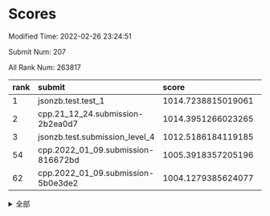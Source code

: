 # Scores

Modified Time: 2022-02-26 23:24:51

Submit Num: 207

All Rank Num: 263817

| rank |               submit               |       score        |       sigma        | pk_num |
| :--- | :--------------------------------- | :----------------- | :----------------- | :----- |
| 1    | jsonzb.test.test_1                 | 1014.7238815019061 | 0.8551962165234275 | 5101   |
| 2    | cpp.21_12_24.submission-2b2ea0d7   | 1014.3951266023265 | 0.836605861668647  | 5099   |
| 3    | jsonzb.test.submission_level_4     | 1012.5186184119185 | 0.789351422116288  | 5097   |
| 54   | cpp.2022_01_09.submission-816672bd | 1005.3918357205196 | 0.7207837285987094 | 5098   |
| 62   | cpp.2022_01_09.submission-5b0e3de2 | 1004.1279385624077 | 0.7190392116315226 | 5099   |


<details>
<summary>全部</summary>

| rank |                 submit                 |       score        |       sigma        | pk_num |
| :--- | :------------------------------------- | :----------------- | :----------------- | :----- |
| 1    | jsonzb.test.test_1                     | 1014.7238815019061 | 0.8551962165234275 | 5101   |
| 2    | cpp.21_12_24.submission-2b2ea0d7       | 1014.3951266023265 | 0.836605861668647  | 5099   |
| 3    | jsonzb.test.submission_level_4         | 1012.5186184119185 | 0.789351422116288  | 5097   |
| 4    | gobigger.level_3.submission_level_3_4  | 1011.7840677464488 | 0.7933976481254056 | 5100   |
| 5    | gobigger.level_3.submission_level_3_46 | 1011.5815952871873 | 0.7807375754967052 | 5098   |
| 6    | gobigger.level_3.submission_level_3_26 | 1011.3290177359829 | 0.7684461465930212 | 5095   |
| 7    | gobigger.level_3.submission_level_3_28 | 1011.2968179422534 | 0.7759002644680011 | 5100   |
| 8    | gobigger.level_3.submission_level_3_3  | 1011.2029907841655 | 0.758206773079957  | 5098   |
| 9    | gobigger.level_3.submission_level_3_5  | 1010.932041656174  | 0.7631667173887137 | 5090   |
| 10   | gobigger.level_3.submission_level_3_19 | 1010.9171148870464 | 0.7512452527899375 | 5100   |
| 11   | gobigger.level_3.submission_level_3_9  | 1010.9152555708955 | 0.7678305467980056 | 5097   |
| 12   | gobigger.level_3.submission_level_3_8  | 1010.7779755449684 | 0.7697775825506257 | 5095   |
| 13   | gobigger.level_3.submission_level_3_38 | 1010.6916268877942 | 0.7335108605872567 | 5099   |
| 14   | gobigger.level_3.submission_level_3_32 | 1010.5675721982426 | 0.7514885277500769 | 5097   |
| 15   | gobigger.level_3.submission_level_3_35 | 1010.5333993263054 | 0.7405175143973236 | 5096   |
| 16   | gobigger.level_3.submission_level_3_40 | 1010.4139683472991 | 0.7732085764441652 | 5101   |
| 17   | gobigger.level_3.submission_level_3_2  | 1010.4130953002906 | 0.7842636429079342 | 5096   |
| 18   | gobigger.level_3.submission_level_3_29 | 1010.351495425721  | 0.7459695922263816 | 5096   |
| 19   | gobigger.level_3.submission_level_3_31 | 1010.2604092190677 | 0.7905637345786086 | 5093   |
| 20   | gobigger.level_3.submission_level_3_15 | 1010.2397286992949 | 0.7741745735848651 | 5097   |
| 21   | gobigger.level_3.submission_level_3_41 | 1010.2320725702095 | 0.7707952463180102 | 5101   |
| 22   | gobigger.level_3.submission_level_3_34 | 1010.2017411415737 | 0.7748184858070267 | 5100   |
| 23   | gobigger.level_3.submission_level_3_43 | 1010.1131984538453 | 0.7604556854794646 | 5098   |
| 24   | gobigger.level_3.submission_level_3_14 | 1010.061533037326  | 0.7463341112919654 | 5099   |
| 25   | gobigger.level_3.submission_level_3_37 | 1010.0156092424231 | 0.7610342518799148 | 5097   |
| 26   | gobigger.level_3.submission_level_3_42 | 1009.9896119939432 | 0.7482647889172727 | 5094   |
| 27   | gobigger.level_3.submission_level_3_47 | 1009.9796221090227 | 0.7585152281420462 | 5104   |
| 28   | gobigger.level_3.submission_level_3_12 | 1009.8849844228395 | 0.7961782335103375 | 5100   |
| 29   | gobigger.level_3.submission_level_3_21 | 1009.8666896646073 | 0.764685382377752  | 5097   |
| 30   | gobigger.level_3.submission_level_3_27 | 1009.8362872641629 | 0.7662588387754959 | 5101   |
| 31   | gobigger.level_3.submission_level_3_20 | 1009.8004379261647 | 0.7500610235951464 | 5101   |
| 32   | gobigger.level_3.submission_level_3_44 | 1009.7859877619671 | 0.7631055909668073 | 5095   |
| 33   | gobigger.level_3.submission_level_3_17 | 1009.7412178971472 | 0.7754283815096313 | 5093   |
| 34   | gobigger.level_3.submission_level_3_10 | 1009.7145894135411 | 0.7548224456423237 | 5099   |
| 35   | gobigger.level_3.submission_level_3_24 | 1009.509808903135  | 0.75059447376327   | 5099   |
| 36   | gobigger.level_3.submission_level_3_25 | 1009.5066749139139 | 0.7473272035580091 | 5094   |
| 37   | gobigger.level_3.submission_level_3_36 | 1009.4359320654538 | 0.7717691187305579 | 5097   |
| 38   | gobigger.level_3.submission_level_3_39 | 1009.4100391409763 | 0.7531703718265523 | 5097   |
| 39   | gobigger.level_3.submission_level_3_23 | 1009.3962954842153 | 0.7499310233196215 | 5094   |
| 40   | gobigger.level_3.submission_level_3_18 | 1009.3783545544188 | 0.7488742721105697 | 5099   |
| 41   | gobigger.level_3.submission_level_3_45 | 1009.3761435196913 | 0.7466960186975286 | 5102   |
| 42   | gobigger.level_3.submission_level_3_11 | 1009.330355510903  | 0.7308276946383357 | 5096   |
| 43   | gobigger.level_3.submission_level_3_22 | 1009.2865505543998 | 0.760274871826486  | 5095   |
| 44   | gobigger.level_3.submission_level_3_33 | 1009.2714472001614 | 0.7599066373124845 | 5096   |
| 45   | gobigger.level_3.submission_level_3_1  | 1008.9002717990679 | 0.763696286672701  | 5101   |
| 46   | gobigger.level_3.submission_level_3_6  | 1008.8975692814016 | 0.7483177214916672 | 5098   |
| 47   | gobigger.level_3.submission_level_3_48 | 1008.7557669796475 | 0.7335982370262025 | 5100   |
| 48   | gobigger.level_3.submission_level_3_7  | 1008.6012780608055 | 0.7580405436209898 | 5095   |
| 49   | gobigger.level_3.submission_level_3_16 | 1008.4941747226455 | 0.7501388396282493 | 5099   |
| 50   | gobigger.level_3.submission_level_3_30 | 1008.465987546776  | 0.7224565395248714 | 5101   |
| 51   | gobigger.level_3.submission_level_3_49 | 1008.3155440694954 | 0.7419290002921027 | 5100   |
| 52   | gobigger.level_3.submission_level_3_0  | 1008.2851722999369 | 0.7348712359541555 | 5103   |
| 53   | gobigger.level_3.submission_level_3_13 | 1008.1307295496022 | 0.7581205023271859 | 5099   |
| 54   | cpp.2022_01_09.submission-816672bd     | 1005.3918357205196 | 0.7207837285987094 | 5098   |
| 55   | gobigger.level_1.submission_level_1_14 | 1004.992655983723  | 0.7301643041211077 | 5098   |
| 56   | gobigger.level_1.submission_level_1_15 | 1004.9628998164486 | 0.7290481870363917 | 5098   |
| 57   | gobigger.level_1.submission_level_1_26 | 1004.6642728117703 | 0.7094451768796515 | 5101   |
| 58   | gobigger.level_1.submission_level_1_29 | 1004.4383153177159 | 0.7414591395657578 | 5099   |
| 59   | gobigger.level_1.submission_level_1_6  | 1004.4040532867682 | 0.7193527734544459 | 5100   |
| 60   | gobigger.level_1.submission_level_1_42 | 1004.3804855957351 | 0.7094088716727904 | 5100   |
| 61   | gobigger.level_1.submission_level_1_7  | 1004.3388028190957 | 0.7149969940180616 | 5099   |
| 62   | cpp.2022_01_09.submission-5b0e3de2     | 1004.1279385624077 | 0.7190392116315226 | 5099   |
| 63   | gobigger.level_1.submission_level_1_1  | 1004.0903219424545 | 0.7076390915564278 | 5094   |
| 64   | gobigger.level_1.submission_level_1_4  | 1004.0352765744789 | 0.7202670812231594 | 5102   |
| 65   | gobigger.level_1.submission_level_1_5  | 1003.9161328412275 | 0.7158732818523729 | 5095   |
| 66   | gobigger.level_1.submission_level_1_21 | 1003.8906390782897 | 0.711831945997218  | 5091   |
| 67   | gobigger.level_1.submission_level_1_38 | 1003.85821302968   | 0.718136014700942  | 5101   |
| 68   | gobigger.level_1.submission_level_1_46 | 1003.8541678278555 | 0.7139454712724902 | 5098   |
| 69   | gobigger.level_1.submission_level_1_27 | 1003.8509444926735 | 0.7199768660609324 | 5098   |
| 70   | gobigger.level_1.submission_level_1_32 | 1003.8199535650602 | 0.7076608214923015 | 5099   |
| 71   | gobigger.level_1.submission_level_1_12 | 1003.7286839424154 | 0.7141497471492115 | 5096   |
| 72   | gobigger.level_1.submission_level_1_31 | 1003.636510993107  | 0.7164447136214943 | 5096   |
| 73   | gobigger.level_1.submission_level_1_16 | 1003.6303744912846 | 0.7265677626962918 | 5094   |
| 74   | gobigger.level_1.submission_level_1_47 | 1003.6009837251769 | 0.7085297285332056 | 5097   |
| 75   | gobigger.level_1.submission_level_1_25 | 1003.5517236040843 | 0.7221002346133416 | 5099   |
| 76   | gobigger.level_1.submission_level_1_19 | 1003.5488241768113 | 0.7037796968022415 | 5098   |
| 77   | gobigger.level_1.submission_level_1_22 | 1003.5126908276003 | 0.7198879829137698 | 5099   |
| 78   | gobigger.level_1.submission_level_1_13 | 1003.3759325239987 | 0.7225877455000465 | 5097   |
| 79   | gobigger.level_1.submission_level_1_2  | 1003.3432157998963 | 0.7111292803370767 | 5094   |
| 80   | gobigger.level_1.submission_level_1_36 | 1003.292927107796  | 0.705138571418599  | 5105   |
| 81   | gobigger.level_1.submission_level_1_43 | 1003.2366034402693 | 0.7173525466364401 | 5100   |
| 82   | gobigger.level_1.submission_level_1_35 | 1003.2224098412686 | 0.7140706924474742 | 5100   |
| 83   | gobigger.level_1.submission_level_1_30 | 1003.214556344776  | 0.7141187729370044 | 5098   |
| 84   | gobigger.level_1.submission_level_1_39 | 1003.210767126732  | 0.7071176591506577 | 5095   |
| 85   | gobigger.level_1.submission_level_1_33 | 1003.20924568408   | 0.7131714891276144 | 5094   |
| 86   | gobigger.level_1.submission_level_1_8  | 1003.1770844750856 | 0.7145038529185421 | 5095   |
| 87   | gobigger.level_1.submission_level_1_17 | 1003.1563785866556 | 0.7065986908401476 | 5100   |
| 88   | gobigger.level_1.submission_level_1_24 | 1003.1280122313258 | 0.7114406980111897 | 5097   |
| 89   | gobigger.level_1.submission_level_1_41 | 1002.9705674117292 | 0.7242408014661357 | 5094   |
| 90   | gobigger.level_1.submission_level_1_3  | 1002.9064325370723 | 0.7182947212504993 | 5098   |
| 91   | gobigger.level_1.submission_level_1_49 | 1002.8266563096856 | 0.7227556102959956 | 5101   |
| 92   | gobigger.level_1.submission_level_1_23 | 1002.7985153101224 | 0.7218068848790785 | 5088   |
| 93   | gobigger.level_1.submission_level_1_20 | 1002.7403312786026 | 0.7148026794319864 | 5101   |
| 94   | gobigger.level_1.submission_level_1_37 | 1002.6231425677266 | 0.7120214757884529 | 5095   |
| 95   | gobigger.level_1.submission_level_1_40 | 1002.585777554673  | 0.7126335850303479 | 5099   |
| 96   | gobigger.level_1.submission_level_1_45 | 1002.5276447864641 | 0.7066693602011298 | 5100   |
| 97   | gobigger.level_1.submission_level_1_18 | 1002.472081371267  | 0.7167103200906725 | 5095   |
| 98   | gobigger.level_1.submission_level_1_0  | 1002.4682302431006 | 0.7141810549290774 | 5097   |
| 99   | gobigger.level_1.submission_level_1_44 | 1002.3860573254144 | 0.7134924097780887 | 5102   |
| 100  | gobigger.level_1.submission_level_1_10 | 1002.3669194568151 | 0.7077777323637781 | 5094   |
| 101  | gobigger.level_1.submission_level_1_48 | 1002.2372936812536 | 0.7050939858437865 | 5096   |
| 102  | gobigger.level_1.submission_level_1_34 | 1002.108474576716  | 0.710763211657845  | 5100   |
| 103  | gobigger.level_1.submission_level_1_28 | 1001.9095163177093 | 0.7110359515282094 | 5094   |
| 104  | gobigger.level_1.submission_level_1_9  | 1001.6107490238447 | 0.7135045672034377 | 5101   |
| 105  | gobigger.level_1.submission_level_1_11 | 1001.0869121613124 | 0.7010587272413294 | 5099   |
| 106  | gobigger.random.submission_random_41   | 997.3169909001217  | 0.7094905896215831 | 5099   |
| 107  | gobigger.random.submission_random_33   | 996.9330330085297  | 0.7047326140310665 | 5100   |
| 108  | gobigger.random.submission_random_15   | 996.9200377630395  | 0.7134881441816963 | 5097   |
| 109  | gobigger.random.submission_random_28   | 996.8406211109116  | 0.7042130456602367 | 5100   |
| 110  | gobigger.random.submission_random_25   | 996.7946411146098  | 0.7122410212831186 | 5095   |
| 111  | gobigger.random.submission_random_20   | 996.7768305822216  | 0.7103668975001851 | 5099   |
| 112  | gobigger.random.submission_random_1    | 996.7106384672254  | 0.7134151624645989 | 5100   |
| 113  | gobigger.random.submission_random_45   | 996.688865628551   | 0.7103062423125718 | 5095   |
| 114  | gobigger.random.submission_random_9    | 996.6540146235066  | 0.7074777113395284 | 5097   |
| 115  | gobigger.random.submission_random_21   | 996.5777197333922  | 0.7167369869785253 | 5097   |
| 116  | gobigger.random.submission_random_26   | 996.5522140557624  | 0.7031389783838543 | 5093   |
| 117  | gobigger.random.submission_random_47   | 996.5103302382291  | 0.7140040130514593 | 5099   |
| 118  | gobigger.random.submission_random_19   | 996.490335261382   | 0.73011654595827   | 5099   |
| 119  | gobigger.random.submission_random_35   | 996.4611110642912  | 0.7040311084692992 | 5096   |
| 120  | gobigger.random.submission_random_32   | 996.4431217321412  | 0.7188163434697454 | 5105   |
| 121  | gobigger.random.submission_random_0    | 996.2947081866648  | 0.7284692865792274 | 5098   |
| 122  | gobigger.random.submission_random_10   | 996.2769530655419  | 0.7254288392992438 | 5103   |
| 123  | gobigger.random.submission_random_2    | 996.207406365324   | 0.7141858921469684 | 5099   |
| 124  | gobigger.random.submission_random_22   | 996.183130346777   | 0.7253570885344027 | 5095   |
| 125  | gobigger.random.submission_random_6    | 996.1811631449582  | 0.7023833072406903 | 5101   |
| 126  | gobigger.random.submission_random_11   | 996.1167148882263  | 0.7143236798362386 | 5096   |
| 127  | gobigger.random.submission_random_48   | 996.0336496474431  | 0.7020703300819245 | 5102   |
| 128  | gobigger.random.submission_random_30   | 996.0224151557398  | 0.7026737869178038 | 5101   |
| 129  | gobigger.random.submission_random_38   | 996.0026434692223  | 0.7049725050302019 | 5095   |
| 130  | gobigger.random.submission_random_42   | 995.9104118918875  | 0.708708552115453  | 5102   |
| 131  | gobigger.random.submission_random_44   | 995.8771890552497  | 0.7115878826157607 | 5094   |
| 132  | gobigger.random.submission_random_34   | 995.8233072965251  | 0.7140748701421801 | 5092   |
| 133  | gobigger.random.submission_random_4    | 995.8092708613     | 0.7060920138087826 | 5091   |
| 134  | gobigger.random.submission_random_36   | 995.7993607292984  | 0.7014944791196428 | 5096   |
| 135  | gobigger.random.submission_random_49   | 995.7244895492979  | 0.7031931040841299 | 5096   |
| 136  | gobigger.random.submission_random_29   | 995.6612020595522  | 0.7305226342277171 | 5098   |
| 137  | gobigger.random.submission_random_46   | 995.6045332815646  | 0.7080897082798362 | 5103   |
| 138  | gobigger.random.submission_random_27   | 995.4985633486865  | 0.710389015357509  | 5095   |
| 139  | gobigger.random.submission_random_5    | 995.4816195886469  | 0.7204184705164322 | 5101   |
| 140  | gobigger.random.submission_random_24   | 995.4457223223236  | 0.7125483274780231 | 5103   |
| 141  | gobigger.random.submission_random_18   | 995.4373453372299  | 0.7094794618797167 | 5099   |
| 142  | gobigger.random.submission_random_23   | 995.4359117515463  | 0.7102848936274777 | 5095   |
| 143  | gobigger.random.submission_random_37   | 995.3933824717145  | 0.7021952795768589 | 5099   |
| 144  | gobigger.random.submission_random_39   | 995.391426092684   | 0.7149480356548878 | 5100   |
| 145  | gobigger.random.submission_random_12   | 995.3210740788302  | 0.7049376713933942 | 5096   |
| 146  | gobigger.random.submission_random_8    | 995.3074526776408  | 0.7112885413427684 | 5100   |
| 147  | gobigger.random.submission_random_7    | 995.1873556424412  | 0.7220801209685938 | 5097   |
| 148  | gobigger.random.submission_random_40   | 995.1173937171781  | 0.7054803872613787 | 5095   |
| 149  | gobigger.random.submission_random_13   | 995.0069701455732  | 0.7214989894859456 | 5100   |
| 150  | gobigger.random.submission_random_17   | 994.9219488081734  | 0.7130536699853256 | 5094   |
| 151  | gobigger.random.submission_random_3    | 994.8575563593699  | 0.7176250121975817 | 5102   |
| 152  | gobigger.random.submission_random_14   | 994.8257010920981  | 0.7165536536774164 | 5093   |
| 153  | gobigger.random.submission_random_43   | 994.7726645354227  | 0.7046729657999592 | 5097   |
| 154  | gobigger.random.submission_random_31   | 994.1657139631483  | 0.7042567056434185 | 5095   |
| 155  | gobigger.random.submission_random_16   | 994.0549777462952  | 0.7077571422496967 | 5097   |
| 156  | gobigger.level_2.submission_level_2_42 | 994.0386676225401  | 0.7302937122270874 | 5101   |
| 157  | gobigger.level_2.submission_level_2_26 | 993.7979794458287  | 0.7335522642237532 | 5103   |
| 158  | gobigger.level_2.submission_level_2_19 | 993.5668723644324  | 0.723453563990602  | 5100   |
| 159  | gobigger.level_2.submission_level_2_25 | 993.3388508362339  | 0.730910161232857  | 5098   |
| 160  | gobigger.level_2.submission_level_2_28 | 993.3010102541336  | 0.7300921194899942 | 5100   |
| 161  | gobigger.level_2.submission_level_2_7  | 993.2598591746854  | 0.7466352915344078 | 5095   |
| 162  | gobigger.level_2.submission_level_2_4  | 993.1895681253146  | 0.7381039471637396 | 5099   |
| 163  | gobigger.level_2.submission_level_2_9  | 993.0973160369463  | 0.729691715280296  | 5098   |
| 164  | gobigger.level_2.submission_level_2_45 | 992.9773256979298  | 0.7533565022473263 | 5093   |
| 165  | gobigger.level_2.submission_level_2_23 | 992.8768940376808  | 0.7403530166636796 | 5097   |
| 166  | gobigger.level_2.submission_level_2_0  | 992.8544823457556  | 0.7288808246335111 | 5103   |
| 167  | gobigger.level_2.submission_level_2_3  | 992.811053501714   | 0.7442466132106322 | 5095   |
| 168  | gobigger.level_2.submission_level_2_35 | 992.737537370318   | 0.7287449257619636 | 5100   |
| 169  | gobigger.level_2.submission_level_2_1  | 992.7233131004285  | 0.7392961074797227 | 5098   |
| 170  | gobigger.level_2.submission_level_2_14 | 992.6805083348804  | 0.745285008431491  | 5101   |
| 171  | gobigger.level_2.submission_level_2_44 | 992.6760156175774  | 0.748505911166824  | 5098   |
| 172  | gobigger.level_2.submission_level_2_46 | 992.5746610929801  | 0.737812540511658  | 5102   |
| 173  | gobigger.level_2.submission_level_2_13 | 992.5687402013018  | 0.7532111110516999 | 5105   |
| 174  | gobigger.level_2.submission_level_2_38 | 992.5253098057485  | 0.7436198118628906 | 5099   |
| 175  | gobigger.level_2.submission_level_2_34 | 992.5230048101148  | 0.7416819212083774 | 5094   |
| 176  | gobigger.level_2.submission_level_2_39 | 992.4962322014557  | 0.7377548881346527 | 5095   |
| 177  | gobigger.level_2.submission_level_2_10 | 992.415307312842   | 0.7415026841551107 | 5096   |
| 178  | gobigger.level_2.submission_level_2_15 | 992.4131062507233  | 0.7584094179001122 | 5099   |
| 179  | gobigger.level_2.submission_level_2_18 | 992.3929540803999  | 0.7484684792272261 | 5099   |
| 180  | gobigger.level_2.submission_level_2_12 | 992.3039297732713  | 0.745008841203165  | 5098   |
| 181  | gobigger.level_2.submission_level_2_24 | 992.2853792776963  | 0.7338889481856294 | 5097   |
| 182  | gobigger.level_2.submission_level_2_37 | 992.2751854103872  | 0.7501268832922922 | 5100   |
| 183  | gobigger.level_2.submission_level_2_2  | 992.2637858725901  | 0.7387586875510622 | 5097   |
| 184  | gobigger.level_2.submission_level_2_41 | 992.1629148768911  | 0.7397395781922607 | 5103   |
| 185  | gobigger.level_2.submission_level_2_20 | 992.1533618606434  | 0.732041204998071  | 5098   |
| 186  | gobigger.level_2.submission_level_2_47 | 992.0971842924023  | 0.7320832577697538 | 5094   |
| 187  | gobigger.level_2.submission_level_2_40 | 992.0878998467648  | 0.7376245699750583 | 5099   |
| 188  | gobigger.level_2.submission_level_2_17 | 992.027437300814   | 0.7320712231508432 | 5103   |
| 189  | gobigger.level_2.submission_level_2_22 | 991.8850140324888  | 0.745767898721891  | 5093   |
| 190  | gobigger.level_2.submission_level_2_30 | 991.8526304730852  | 0.7396060967490783 | 5095   |
| 191  | gobigger.level_2.submission_level_2_5  | 991.7887143425886  | 0.7499585370323691 | 5099   |
| 192  | gobigger.level_2.submission_level_2_8  | 991.6494524059673  | 0.7425720302159695 | 5101   |
| 193  | gobigger.level_2.submission_level_2_11 | 991.5891692582933  | 0.7473006547407808 | 5098   |
| 194  | gobigger.level_2.submission_level_2_21 | 991.5886656416984  | 0.7337876125293284 | 5099   |
| 195  | gobigger.level_2.submission_level_2_16 | 991.4779267258189  | 0.7560975481587624 | 5095   |
| 196  | gobigger.level_2.submission_level_2_29 | 991.3106171666844  | 0.7523427139620443 | 5103   |
| 197  | gobigger.level_2.submission_level_2_32 | 991.2688183747135  | 0.7592919818279208 | 5096   |
| 198  | gobigger.level_2.submission_level_2_48 | 991.1325519062158  | 0.7684131573448778 | 5102   |
| 199  | gobigger.level_2.submission_level_2_36 | 991.1060121744047  | 0.7480832005871234 | 5096   |
| 200  | gobigger.level_2.submission_level_2_43 | 990.9552615147679  | 0.7519146490825117 | 5096   |
| 201  | gobigger.level_2.submission_level_2_27 | 990.9276627728924  | 0.7492130049482678 | 5099   |
| 202  | gobigger.level_2.submission_level_2_33 | 990.8287429745035  | 0.7556449380571607 | 5094   |
| 203  | gobigger.level_2.submission_level_2_6  | 990.6769498299033  | 0.7705708958021518 | 5093   |
| 204  | gobigger.level_2.submission_level_2_49 | 990.3841004940574  | 0.7410537033469741 | 5099   |
| 205  | gobigger.level_2.submission_level_2_31 | 990.2996917154187  | 0.7624690794987999 | 5099   |
| 206  | gobigger.none.submission_none_0        | 978.6484289937889  | 1.2904729929593428 | 5100   |
| 207  | gobigger.none.submission_none_1        | 977.140673482828   | 1.4615527227384122 | 5099   |

</details>